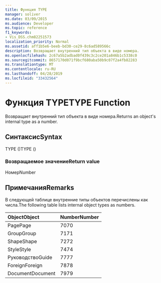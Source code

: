 ```yaml
---
title: Функция TYPE
manager: soliver
ms.date: 03/09/2015
ms.audience: Developer
ms.topic: reference
f1_keywords:
- Vis_DSS.chm82251573
localization_priority: Normal
ms.assetid: aff1b5e6-beeb-bd30-ce29-8c6ad589566c
description: Возвращает внутренний тип объекта в виде номера.
ms.openlocfilehash: 2c67a5b2adbad0f439c3c2ce201a846b1c5338c0
ms.sourcegitcommit: 8657170d071f9bcf680aba50b9c07f2a4fb82283
ms.translationtype: MT
ms.contentlocale: ru-RU
ms.lasthandoff: 04/28/2019
ms.locfileid: "33432564"
---
```

# <a name="type-function"></a><span data-ttu-id="9141b-103">Функция TYPE</span><span class="sxs-lookup"><span data-stu-id="9141b-103">TYPE Function</span></span>

<span data-ttu-id="9141b-104">Возвращает внутренний тип объекта в виде номера.</span><span class="sxs-lookup"><span data-stu-id="9141b-104">Returns an object's internal type as a number.</span></span> 
  
## <a name="syntax"></a><span data-ttu-id="9141b-105">Синтаксис</span><span class="sxs-lookup"><span data-stu-id="9141b-105">Syntax</span></span>

<span data-ttu-id="9141b-106">TYPE ()</span><span class="sxs-lookup"><span data-stu-id="9141b-106">TYPE ()</span></span>
  
### <a name="return-value"></a><span data-ttu-id="9141b-107">Возвращаемое значение</span><span class="sxs-lookup"><span data-stu-id="9141b-107">Return value</span></span>

<span data-ttu-id="9141b-108">Номер</span><span class="sxs-lookup"><span data-stu-id="9141b-108">Number</span></span>
  
## <a name="remarks"></a><span data-ttu-id="9141b-109">Примечания</span><span class="sxs-lookup"><span data-stu-id="9141b-109">Remarks</span></span>

<span data-ttu-id="9141b-110">В следующей таблице внутренние типы объектов перечислены как числа.</span><span class="sxs-lookup"><span data-stu-id="9141b-110">The following table lists internal object types as numbers.</span></span>
  
|<span data-ttu-id="9141b-111">**Object**</span><span class="sxs-lookup"><span data-stu-id="9141b-111">**Object**</span></span>|<span data-ttu-id="9141b-112">**Number**</span><span class="sxs-lookup"><span data-stu-id="9141b-112">**Number**</span></span>|
|:-----|:-----|
|<span data-ttu-id="9141b-113">Page</span><span class="sxs-lookup"><span data-stu-id="9141b-113">Page</span></span>  <br/> |<span data-ttu-id="9141b-114">70</span><span class="sxs-lookup"><span data-stu-id="9141b-114">70</span></span>  <br/> |
|<span data-ttu-id="9141b-115">Group</span><span class="sxs-lookup"><span data-stu-id="9141b-115">Group</span></span>  <br/> |<span data-ttu-id="9141b-116">71</span><span class="sxs-lookup"><span data-stu-id="9141b-116">71</span></span>  <br/> |
|<span data-ttu-id="9141b-117">Shape</span><span class="sxs-lookup"><span data-stu-id="9141b-117">Shape</span></span>  <br/> |<span data-ttu-id="9141b-118">72</span><span class="sxs-lookup"><span data-stu-id="9141b-118">72</span></span>  <br/> |
|<span data-ttu-id="9141b-119">Style</span><span class="sxs-lookup"><span data-stu-id="9141b-119">Style</span></span>  <br/> |<span data-ttu-id="9141b-120">74</span><span class="sxs-lookup"><span data-stu-id="9141b-120">74</span></span>  <br/> |
|<span data-ttu-id="9141b-121">Руководство</span><span class="sxs-lookup"><span data-stu-id="9141b-121">Guide</span></span>  <br/> |<span data-ttu-id="9141b-122">77</span><span class="sxs-lookup"><span data-stu-id="9141b-122">77</span></span>  <br/> |
|<span data-ttu-id="9141b-123">Foreign</span><span class="sxs-lookup"><span data-stu-id="9141b-123">Foreign</span></span>  <br/> |<span data-ttu-id="9141b-124">78</span><span class="sxs-lookup"><span data-stu-id="9141b-124">78</span></span>  <br/> |
|<span data-ttu-id="9141b-125">Document</span><span class="sxs-lookup"><span data-stu-id="9141b-125">Document</span></span>  <br/> |<span data-ttu-id="9141b-126">79</span><span class="sxs-lookup"><span data-stu-id="9141b-126">79</span></span>  <br/> |
   

